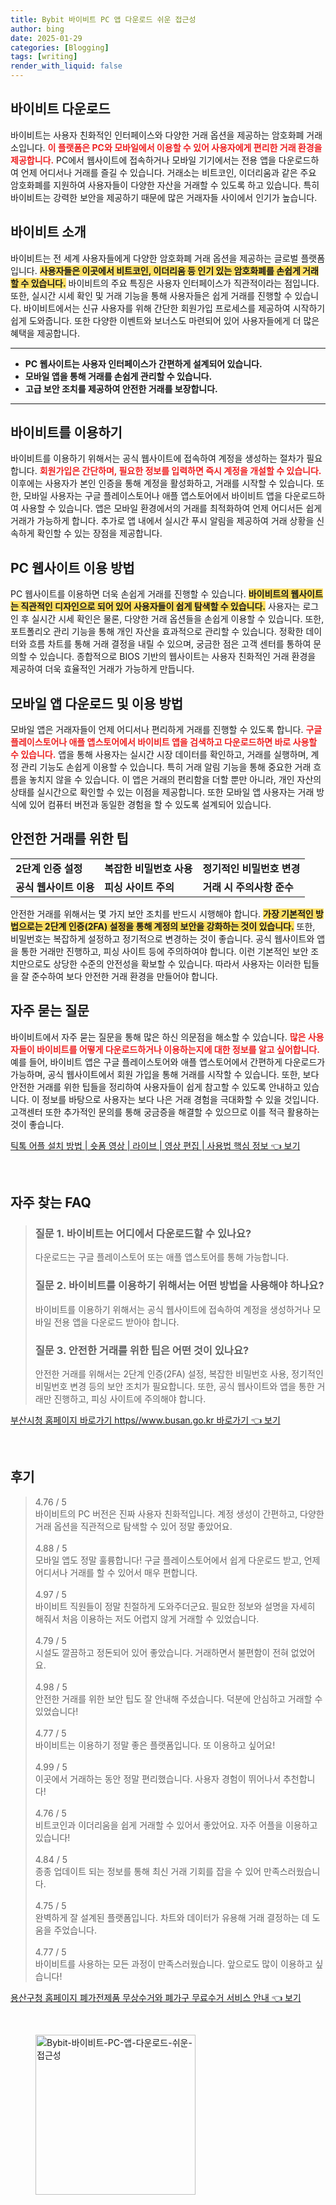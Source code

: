 ```yaml
---
title: Bybit 바이비트 PC 앱 다운로드 쉬운 접근성
author: bing
date: 2025-01-29
categories: [Blogging]
tags: [writing]
render_with_liquid: false
---
```



<h2 id='바이비트 다운로드'>바이비트 다운로드</h2>

<p>바이비트는 사용자 친화적인 인터페이스와 다양한 거래 옵션을 제공하는 암호화폐 거래소입니다. 
<b><span style="color: #ee2323;">이 플랫폼은 PC와 모바일에서 이용할 수 있어 사용자에게 편리한 거래 환경을 제공합니다.</span></b>
PC에서 웹사이트에 접속하거나 모바일 기기에서는 전용 앱을 다운로드하여 언제 어디서나 거래를 즐길 수 있습니다. 
거래소는 비트코인, 이더리움과 같은 주요 암호화폐를 지원하여 사용자들이 다양한 자산을 거래할 수 있도록 하고 있습니다. 
특히 바이비트는 강력한 보안을 제공하기 때문에 많은 거래자들 사이에서 인기가 높습니다.</p>

<h2 id='바이비트 소개'>바이비트 소개</h2>

<p>바이비트는 전 세계 사용자들에게 다양한 암호화폐 거래 옵션을 제공하는 글로벌 플랫폼입니다. 
<b><span style="background-color: #ffe066;">사용자들은 이곳에서 비트코인, 이더리움 등 인기 있는 암호화폐를 손쉽게 거래할 수 있습니다.</span></b>
바이비트의 주요 특징은 사용자 인터페이스가 직관적이라는 점입니다. 
또한, 실시간 시세 확인 및 거래 기능을 통해 사용자들은 쉽게 거래를 진행할 수 있습니다. 
바이비트에서는 신규 사용자를 위해 간단한 회원가입 프로세스를 제공하여 시작하기 쉽게 도와줍니다. 
또한 다양한 이벤트와 보너스도 마련되어 있어 사용자들에게 더 많은 혜택을 제공합니다.</p>

<hr />

<ul>
    <li><b>PC 웹사이트는 사용자 인터페이스가 간편하게 설계되어 있습니다.</b></li>
    <li><b>모바일 앱을 통해 거래를 손쉽게 관리할 수 있습니다.</b></li>
    <li><b>고급 보안 조치를 제공하여 안전한 거래를 보장합니다.</b></li>
</ul>

<hr />

<h2 id='바이비트를 이용하기'>바이비트를 이용하기</h2>

<p>바이비트를 이용하기 위해서는 공식 웹사이트에 접속하여 계정을 생성하는 절차가 필요합니다. 
<b><span style="color: #ee2323;">회원가입은 간단하며, 필요한 정보를 입력하면 즉시 계정을 개설할 수 있습니다.</span></b>
이후에는 사용자가 본인 인증을 통해 계정을 활성화하고, 거래를 시작할 수 있습니다. 
또한, 모바일 사용자는 구글 플레이스토어나 애플 앱스토어에서 바이비트 앱을 다운로드하여 사용할 수 있습니다. 
앱은 모바일 환경에서의 거래를 최적화하여 언제 어디서든 쉽게 거래가 가능하게 합니다. 
추가로 앱 내에서 실시간 푸시 알림을 제공하여 거래 상황을 신속하게 확인할 수 있는 장점을 제공합니다.</p>

<h2 id='PC 웹사이트 이용 방법'>PC 웹사이트 이용 방법</h2>

<p>PC 웹사이트를 이용하면 더욱 손쉽게 거래를 진행할 수 있습니다. 
<b><span style="background-color: #ffe066;">바이비트의 웹사이트는 직관적인 디자인으로 되어 있어 사용자들이 쉽게 탐색할 수 있습니다.</span></b>
사용자는 로그인 후 실시간 시세 확인은 물론, 다양한 거래 옵션들을 손쉽게 이용할 수 있습니다. 
또한, 포트폴리오 관리 기능을 통해 개인 자산을 효과적으로 관리할 수 있습니다. 
정확한 데이터와 흐름 차트를 통해 거래 결정을 내릴 수 있으며, 궁금한 점은 고객 센터를 통하여 문의할 수 있습니다. 
종합적으로 BIOS 기반의 웹사이트는 사용자 친화적인 거래 환경을 제공하여 더욱 효율적인 거래가 가능하게 만듭니다.</p>

<h2 id='모바일 앱 다운로드 및 이용 방법'>모바일 앱 다운로드 및 이용 방법</h2>

<p>모바일 앱은 거래자들이 언제 어디서나 편리하게 거래를 진행할 수 있도록 합니다. 
<b><span style="color: #ee2323;">구글 플레이스토어나 애플 앱스토어에서 바이비트 앱을 검색하고 다운로드하면 바로 사용할 수 있습니다.</span></b>
앱을 통해 사용자는 실시간 시장 데이터를 확인하고, 거래를 실행하며, 계정 관리 기능도 손쉽게 이용할 수 있습니다. 
특히 거래 알림 기능을 통해 중요한 거래 흐름을 놓치지 않을 수 있습니다. 
이 앱은 거래의 편리함을 더할 뿐만 아니라, 개인 자산의 상태를 실시간으로 확인할 수 있는 이점을 제공합니다. 
또한 모바일 앱 사용자는 거래 방식에 있어 컴퓨터 버전과 동일한 경험을 할 수 있도록 설계되어 있습니다.</p>

<h2 id='안전한 거래를 위한 팁'>안전한 거래를 위한 팁</h2>

<table>
    <tr>
        <td><b>2단계 인증 설정</b></td>
        <td><b>복잡한 비밀번호 사용</b></td>
        <td><b>정기적인 비밀번호 변경</b></td>
    </tr>
    <tr>
        <td><b>공식 웹사이트 이용</b></td>
        <td><b>피싱 사이트 주의</b></td>
        <td><b>거래 시 주의사항 준수</b></td>
    </tr>
</table>

<p>안전한 거래를 위해서는 몇 가지 보안 조치를 반드시 시행해야 합니다. 
<b><span style="background-color: #ffe066;">가장 기본적인 방법으로는 2단계 인증(2FA) 설정을 통해 계정의 보안을 강화하는 것이 있습니다.</span></b>
또한, 비밀번호는 복잡하게 설정하고 정기적으로 변경하는 것이 좋습니다. 
공식 웹사이트와 앱을 통한 거래만 진행하고, 피싱 사이트 등에 주의하여야 합니다. 
이런 기본적인 보안 조치만으로도 상당한 수준의 안전성을 확보할 수 있습니다. 
따라서 사용자는 이러한 팁들을 잘 준수하여 보다 안전한 거래 환경을 만들어야 합니다.</p>

<h2 id='자주 묻는 질문'>자주 묻는 질문</h2>

<p>바이비트에서 자주 묻는 질문을 통해 많은 하신 의문점을 해소할 수 있습니다. 
<b><span style="color: #ee2323;">많은 사용자들이 바이비트를 어떻게 다운로드하거나 이용하는지에 대한 정보를 알고 싶어합니다.</span></b>
예를 들어, 바이비트 앱은 구글 플레이스토어와 애플 앱스토어에서 간편하게 다운로드가 가능하며, 공식 웹사이트에서 회원 가입을 통해 거래를 시작할 수 있습니다. 
또한, 보다 안전한 거래를 위한 팁들을 정리하여 사용자들이 쉽게 참고할 수 있도록 안내하고 있습니다. 
이 정보를 바탕으로 사용자는 보다 나은 거래 경험을 극대화할 수 있을 것입니다. 
고객센터 또한 추가적인 문의를 통해 궁금증을 해결할 수 있으므로 이를 적극 활용하는 것이 좋습니다.</p>


<p><a class="click-button" title="틱톡 어플 설치 방법 | 숏폼 영상 | 라이브 | 영상 편집 | 사용법 핵심 정보" href="https://yellowplanner.github.io/posts/%ED%8B%B1%ED%86%A1-%EC%96%B4%ED%94%8C-%EC%84%A4%EC%B9%98-%EB%B0%A9%EB%B2%95-%EC%88%8F%ED%8F%BC-%EC%98%81%EC%83%81-%EB%9D%BC%EC%9D%B4%EB%B8%8C-%EC%98%81%EC%83%81-%ED%8E%B8%EC%A7%91-%EC%82%AC%EC%9A%A9%EB%B2%95-%ED%95%B5%EC%8B%AC-%EC%A0%95%EB%B3%B4/" rel="dofollow">틱톡 어플 설치 방법 | 숏폼 영상 | 라이브 | 영상 편집 | 사용법 핵심 정보 👈 보기</a></p><br>
<h2 id='자주_찾는_FAQ'>자주 찾는 FAQ</h2>
<div itemscope="" itemtype="https://schema.org/FAQPage"> 
<blockquote> 
<div itemscope="" itemprop="mainEntity" itemtype="https://schema.org/Question"> 
<h3 itemprop="name">질문 1. 바이비트는 어디에서 다운로드할 수 있나요? </h3> 
<div itemscope="" itemprop="acceptedAnswer" itemtype="https://schema.org/Answer"> 
<span itemprop="text"> 
<p>다운로드는 구글 플레이스토어 또는 애플 앱스토어를 통해 가능합니다.</p> 
</span> 
</div> 
</div> 
<div itemscope="" itemprop="mainEntity" itemtype="https://schema.org/Question"> 
<h3 itemprop="name">질문 2. 바이비트를 이용하기 위해서는 어떤 방법을 사용해야 하나요? </h3> 
<div itemscope="" itemprop="acceptedAnswer" itemtype="https://schema.org/Answer"> 
<span itemprop="text"> 
<p>바이비트를 이용하기 위해서는 공식 웹사이트에 접속하여 계정을 생성하거나 모바일 전용 앱을 다운로드 받아야 합니다.</p> 
</span> 
</div> 
</div> 
<div itemscope="" itemprop="mainEntity" itemtype="https://schema.org/Question"> 
<h3 itemprop="name">질문 3. 안전한 거래를 위한 팁은 어떤 것이 있나요?</h3> 
<div itemscope="" itemprop="acceptedAnswer" itemtype="https://schema.org/Answer"> 
<span itemprop="text"> 
<p>안전한 거래를 위해서는 2단계 인증(2FA) 설정, 복잡한 비밀번호 사용, 정기적인 비밀번호 변경 등의 보안 조치가 필요합니다. 또한, 공식 웹사이트와 앱을 통한 거래만 진행하고, 피싱 사이트에 주의해야 합니다.</p> 
</span> 
</div> 
</div> 
</blockquote> 
</div>
<p><a class="click-button" title="부산시청 홈페이지 바로가기 https//www.busan.go.kr 바로가기" href="https://yellowplanner.github.io/posts/%EB%B6%80%EC%82%B0%EC%8B%9C%EC%B2%AD-%ED%99%88%ED%8E%98%EC%9D%B4%EC%A7%80-%EB%B0%94%EB%A1%9C%EA%B0%80%EA%B8%B0-httpswww.busan.go.kr-%EB%B0%94%EB%A1%9C%EA%B0%80%EA%B8%B0/" rel="dofollow">부산시청 홈페이지 바로가기 https//www.busan.go.kr 바로가기 👈 보기</a></p><br>
<h2 id='후기'>후기</h2>
<div itemscope itemtype="https://schema.org/Product">
  <blockquote>
  <div itemprop="review" itemscope itemtype="https://schema.org/Review">
      <div itemprop="reviewRating" itemscope itemtype="https://schema.org/Rating"> <span itemprop="ratingValue">4.76</span> / <span itemprop="bestRating">5</span> </div>
      <span itemprop="reviewBody">바이비트의 PC 버전은 진짜 사용자 친화적입니다. 계정 생성이 간편하고, 다양한 거래 옵션을 직관적으로 탐색할 수 있어 정말 좋았어요.</span>
  </div>
  <br>
  <div itemprop="review" itemscope itemtype="https://schema.org/Review">
      <div itemprop="reviewRating" itemscope itemtype="https://schema.org/Rating"> <span itemprop="ratingValue">4.88</span> / <span itemprop="bestRating">5</span> </div>
      <span itemprop="reviewBody">모바일 앱도 정말 훌륭합니다! 구글 플레이스토어에서 쉽게 다운로드 받고, 언제 어디서나 거래를 할 수 있어서 매우 편합니다.</span>
  </div>
  <br>
  <div itemprop="review" itemscope itemtype="https://schema.org/Review">
      <div itemprop="reviewRating" itemscope itemtype="https://schema.org/Rating"> <span itemprop="ratingValue">4.97</span> / <span itemprop="bestRating">5</span> </div>
      <span itemprop="reviewBody">바이비트 직원들이 정말 친절하게 도와주더군요. 필요한 정보와 설명을 자세히 해줘서 처음 이용하는 저도 어렵지 않게 거래할 수 있었습니다.</span>
  </div>
  <br>
  <div itemprop="review" itemscope itemtype="https://schema.org/Review">
      <div itemprop="reviewRating" itemscope itemtype="https://schema.org/Rating"> <span itemprop="ratingValue">4.79</span> / <span itemprop="bestRating">5</span> </div>
      <span itemprop="reviewBody">시설도 깔끔하고 정돈되어 있어 좋았습니다. 거래하면서 불편함이 전혀 없었어요.</span>
  </div>
  <br>
  <div itemprop="review" itemscope itemtype="https://schema.org/Review">
      <div itemprop="reviewRating" itemscope itemtype="https://schema.org/Rating"> <span itemprop="ratingValue">4.98</span> / <span itemprop="bestRating">5</span> </div>
      <span itemprop="reviewBody">안전한 거래를 위한 보안 팁도 잘 안내해 주셨습니다. 덕분에 안심하고 거래할 수 있었습니다!</span>
  </div>
  <br>
  <div itemprop="review" itemscope itemtype="https://schema.org/Review">
      <div itemprop="reviewRating" itemscope itemtype="https://schema.org/Rating"> <span itemprop="ratingValue">4.77</span> / <span itemprop="bestRating">5</span> </div>
      <span itemprop="reviewBody">바이비트는 이용하기 정말 좋은 플랫폼입니다. 또 이용하고 싶어요!</span>
  </div>
  <br>
  <div itemprop="review" itemscope itemtype="https://schema.org/Review">
      <div itemprop="reviewRating" itemscope itemtype="https://schema.org/Rating"> <span itemprop="ratingValue">4.99</span> / <span itemprop="bestRating">5</span> </div>
      <span itemprop="reviewBody">이곳에서 거래하는 동안 정말 편리했습니다. 사용자 경험이 뛰어나서 추천합니다!</span>
  </div>
  <br>
  <div itemprop="review" itemscope itemtype="https://schema.org/Review">
      <div itemprop="reviewRating" itemscope itemtype="https://schema.org/Rating"> <span itemprop="ratingValue">4.76</span> / <span itemprop="bestRating">5</span> </div>
      <span itemprop="reviewBody">비트코인과 이더리움을 쉽게 거래할 수 있어서 좋았어요. 자주 어플을 이용하고 있습니다!</span>
  </div>
  <br>
  <div itemprop="review" itemscope itemtype="https://schema.org/Review">
      <div itemprop="reviewRating" itemscope itemtype="https://schema.org/Rating"> <span itemprop="ratingValue">4.84</span> / <span itemprop="bestRating">5</span> </div>
      <span itemprop="reviewBody">종종 업데이트 되는 정보를 통해 최신 거래 기회를 잡을 수 있어 만족스러웠습니다.</span>
  </div>
  <br>
  <div itemprop="review" itemscope itemtype="https://schema.org/Review">
      <div itemprop="reviewRating" itemscope itemtype="https://schema.org/Rating"> <span itemprop="ratingValue">4.75</span> / <span itemprop="bestRating">5</span> </div>
      <span itemprop="reviewBody">완벽하게 잘 설계된 플랫폼입니다. 차트와 데이터가 유용해 거래 결정하는 데 도움을 주었습니다.</span>
  </div>
  <br>
  <div itemprop="review" itemscope itemtype="https://schema.org/Review">
      <div itemprop="reviewRating" itemscope itemtype="https://schema.org/Rating"> <span itemprop="ratingValue">4.77</span> / <span itemprop="bestRating">5</span> </div>
      <span itemprop="reviewBody">바이비트를 사용하는 모든 과정이 만족스러웠습니다. 앞으로도 많이 이용하고 싶습니다!</span>
  </div>
  </blockquote>
</div>
<p><a class="click-button" title="용산구청 홈페이지 폐가전제품 무상수거와 폐가구 무료수거 서비스 안내" href="https://yellowplanner.github.io/posts/%EC%9A%A9%EC%82%B0%EA%B5%AC%EC%B2%AD-%ED%99%88%ED%8E%98%EC%9D%B4%EC%A7%80-%ED%8F%90%EA%B0%80%EC%A0%84%EC%A0%9C%ED%92%88-%EB%AC%B4%EC%83%81%EC%88%98%EA%B1%B0%EC%99%80-%ED%8F%90%EA%B0%80%EA%B5%AC-%EB%AC%B4%EB%A3%8C%EC%88%98%EA%B1%B0-%EC%84%9C%EB%B9%84%EC%8A%A4-%EC%95%88%EB%82%B4/" rel="dofollow">용산구청 홈페이지 폐가전제품 무상수거와 폐가구 무료수거 서비스 안내 👈 보기</a></p><br>
<figure class="image"><img src="https://yellowplanner.github.io/assets/img/thumbnail/Bybit-바이비트-PC-앱-다운로드-쉬운-접근성.webp" alt="Bybit-바이비트-PC-앱-다운로드-쉬운-접근성" width="256" height="256"></figure>